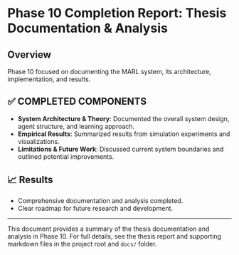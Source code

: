 # Phase 10 Completion Report: Thesis Documentation & Analysis

## Overview

Phase 10 focused on documenting the MARL system, its architecture, implementation, and results.

## ✅ COMPLETED COMPONENTS

- **System Architecture & Theory**: Documented the overall system design, agent structure, and learning approach.
- **Empirical Results**: Summarized results from simulation experiments and visualizations.
- **Limitations & Future Work**: Discussed current system boundaries and outlined potential improvements.

## 📈 Results
- Comprehensive documentation and analysis completed.
- Clear roadmap for future research and development.

---

This document provides a summary of the thesis documentation and analysis in Phase 10. For full details, see the thesis report and supporting markdown files in the project root and `docs/` folder.
